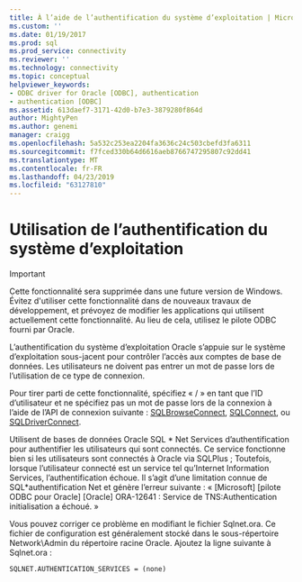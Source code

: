 ```yaml
---
title: À l’aide de l’authentification du système d’exploitation | Microsoft Docs
ms.custom: ''
ms.date: 01/19/2017
ms.prod: sql
ms.prod_service: connectivity
ms.reviewer: ''
ms.technology: connectivity
ms.topic: conceptual
helpviewer_keywords:
- ODBC driver for Oracle [ODBC], authentication
- authentication [ODBC]
ms.assetid: 613daef7-3171-42d0-b7e3-3879280f864d
author: MightyPen
ms.author: genemi
manager: craigg
ms.openlocfilehash: 5a532c253ea2204fa3636c24c503cbefd3fa6311
ms.sourcegitcommit: f7fced330b64d6616aeb8766747295807c92dd41
ms.translationtype: MT
ms.contentlocale: fr-FR
ms.lasthandoff: 04/23/2019
ms.locfileid: "63127810"
---
```

# <a name="using-operating-system-authentication"></a>Utilisation de l’authentification du système d’exploitation
> [!IMPORTANT]  
>  Cette fonctionnalité sera supprimée dans une future version de Windows. Évitez d'utiliser cette fonctionnalité dans de nouveaux travaux de développement, et prévoyez de modifier les applications qui utilisent actuellement cette fonctionnalité. Au lieu de cela, utilisez le pilote ODBC fourni par Oracle.  
  
 L’authentification du système d’exploitation Oracle s’appuie sur le système d’exploitation sous-jacent pour contrôler l’accès aux comptes de base de données. Les utilisateurs ne doivent pas entrer un mot de passe lors de l’utilisation de ce type de connexion.  
  
 Pour tirer parti de cette fonctionnalité, spécifiez « / » en tant que l’ID d’utilisateur et ne spécifiez pas un mot de passe lors de la connexion à l’aide de l’API de connexion suivante : [SQLBrowseConnect](../../odbc/microsoft/level-2-api-functions-odbc-driver-for-oracle.md), [SQLConnect](../../odbc/microsoft/core-level-api-functions-odbc-driver-for-oracle.md), ou [SQLDriverConnect](../../odbc/microsoft/level-1-api-functions-odbc-driver-for-oracle.md).  
  
 Utilisent de bases de données Oracle SQL * Net Services d’authentification pour authentifier les utilisateurs qui sont connectés. Ce service fonctionne bien si les utilisateurs sont connectés à Oracle via SQLPlus ; Toutefois, lorsque l’utilisateur connecté est un service tel qu’Internet Information Services, l’authentification échoue. Il s’agit d’une limitation connue de SQL\*authentification Net et génère l’erreur suivante : « [Microsoft] [pilote ODBC pour Oracle] [Oracle] ORA-12641 : Service de TNS:Authentication initialisation a échoué. »  
  
 Vous pouvez corriger ce problème en modifiant le fichier Sqlnet.ora. Ce fichier de configuration est généralement stocké dans le sous-répertoire Network\Admin du répertoire racine Oracle. Ajoutez la ligne suivante à Sqlnet.ora :  
  
```  
SQLNET.AUTHENTICATION_SERVICES = (none)  
```
